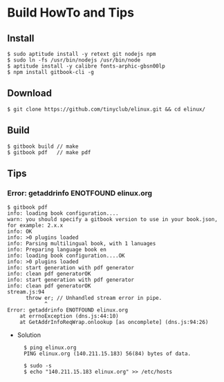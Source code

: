 
# Build HowTo and Tips

## Install

    $ sudo aptitude install -y retext git nodejs npm
    $ sudo ln -fs /usr/bin/nodejs /usr/bin/node
    $ aptitude install -y calibre fonts-arphic-gbsn00lp
    $ npm install gitbook-cli -g

## Download

    $ git clone https://github.com/tinyclub/elinux.git && cd elinux/

## Build

    $ gitbook build // make
    $ gitbook pdf   // make pdf

## Tips

### Error: getaddrinfo ENOTFOUND elinux.org

    $ gitbook pdf
    info: loading book configuration....
    warn: you should specify a gitbook version to use in your book.json, for example: 2.x.x
    info: OK
    info: >0 plugins loaded
    info: Parsing multilingual book, with 1 lanuages
    info: Preparing language book en
    info: loading book configuration....OK
    info: >0 plugins loaded
    info: start generation with pdf generator
    info: clean pdf generatorOK
    info: start generation with pdf generator
    info: clean pdf generatorOK
    stream.js:94
          throw er; // Unhandled stream error in pipe.
                ^
    Error: getaddrinfo ENOTFOUND elinux.org
        at errnoException (dns.js:44:10)
        at GetAddrInfoReqWrap.onlookup [as oncomplete] (dns.js:94:26)

* Solution

        $ ping elinux.org
        PING elinux.org (140.211.15.183) 56(84) bytes of data.

        $ sudo -s
        $ echo "140.211.15.183 elinux.org" >> /etc/hosts
